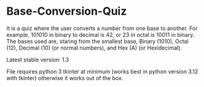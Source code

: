 # Base-Conversion-Quiz

It is a quiz where the user converts a number from one base to another.
For example, 101010 in binary to decimal is 42, or 23 in octal is 10011 in binary.
The bases used are, staring from the smallest base, Binary (1010), Octal (12), Decimal (10) (or normal numbers), and Hex (A) (or Hexidecimal).

Latest stable version: 1.3

File requires python 3 tkinter at minimum (works best in python version 3.12 with tkinter) otherwise it works out of the box.
